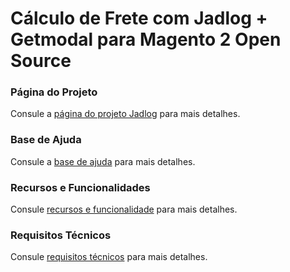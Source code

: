 # Cálculo de Frete com Jadlog + Getmodal para Magento 2 Open Source

### Página do Projeto
Consule a [página do projeto Jadlog](https://www.dholi.dev/projetos/jadlog) para mais detalhes.

### Base de Ajuda
Consule a [base de ajuda](https://docs.dholi.dev/jadlog) para mais detalhes.

### Recursos e Funcionalidades
Consule [recursos e funcionalidade](https://docs.dholi.dev/jadlog/iniciando) para mais detalhes.

### Requisitos Técnicos
Consule [requisitos técnicos](https://docs.dholi.dev/jadlog/iniciando) para mais detalhes.